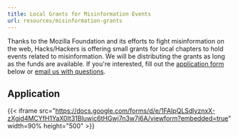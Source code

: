 ```yaml
---
title: Local Grants for Misinformation Events
url: resources/misinformation-grants
---
```


Thanks to the Mozilla Foundation and its efforts to fight misinformation on the web, Hacks/Hackers is offering small grants for local chapters to hold events related to misinformation. We will be distributing the grants as long as the funds are available. If you're interested, fill out the [application form](https://docs.google.com/forms/d/e/1FAIpQLSdlyznxX-zXgjd4MCYfH1YaX0It31Bluwic6tHGwj7n3w7j6A/viewform?usp=sf_link) below or [email us with questions](mailto:samanthasunne@gmail.com).

## Application

{{< iframe src="https://docs.google.com/forms/d/e/1FAIpQLSdlyznxX-zXgjd4MCYfH1YaX0It31Bluwic6tHGwj7n3w7j6A/viewform?embedded=true" width=90% height="500" >}}
